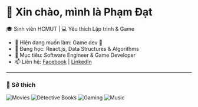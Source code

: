 # 👋 Xin chào, mình là Phạm Đạt

🎓 Sinh viên HCMUT | 💻 Yêu thích Lập trình & Game  

- 🔭 Hiện đang muốn làm: Game dev 🚀  
- 🌱 Đang học: React.js, Data Structures & Algorithms  
- 🎯 Mục tiêu: Software Engineer & Game Developer 
- 📫 Liên hệ: [Facebook](https://www.facebook.com/pham.at.991670/) | [LinkedIn](https://www.linkedin.com/in/%C4%91%E1%BA%A1t-ph%E1%BA%A1m-t%E1%BA%A5n-baaa06366/)
---

### 🎉 Sở thích
![Movies](https://img.shields.io/badge/-Điện%20ảnh-FF4500?logo=netflix&logoColor=fff)
![Detective Books](https://img.shields.io/badge/-Truyện%20trinh%20thám-2E8B57?logo=readme&logoColor=fff)
![Gaming](https://img.shields.io/badge/-Game-1E90FF?logo=steam&logoColor=fff)
![Music](https://img.shields.io/badge/-Âm%20nhạc-FFD700?logo=spotify&logoColor=000)

